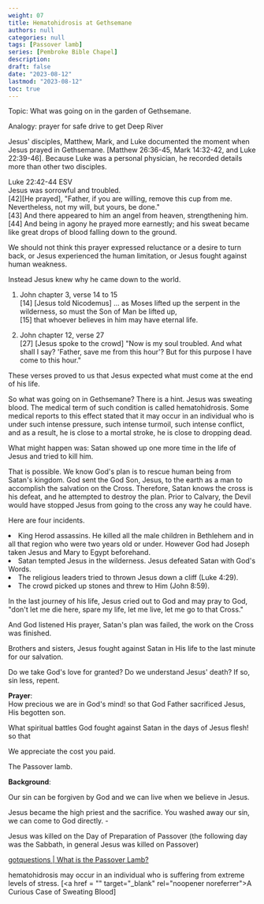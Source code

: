 ```yaml
---
weight: 07
title: Hematohidrosis at Gethsemane
authors: null
categories: null
tags: [Passover lamb]
series: [Pembroke Bible Chapel]
description: 
draft: false
date: "2023-08-12"
lastmod: "2023-08-12"
toc: true
---
```


<!--more-->

Topic: What was going on in the garden of Gethsemane.

Analogy: prayer for safe drive to get Deep River

Jesus' disciples, Matthew, Mark, and Luke documented the moment when Jesus prayed in Gethsemane. [Matthew 26:36-45, Mark 14:32-42, and Luke 22:39-46]. Because Luke was a personal physician, he recorded details more than other two disciples.

Luke 22:42-44 ESV  
Jesus was sorrowful and troubled.  
[42][He prayed], "Father, if you are willing, remove this cup from me. Nevertheless, not my will, but yours, be done."   
[43] And there appeared to him an angel from heaven, strengthening him.   
[44] And being in agony he prayed more earnestly; and his sweat became like great drops of blood falling down to the ground.

We should not think this prayer expressed reluctance or a desire to turn back, or Jesus experienced the human limitation, or Jesus fought against human weakness.   

Instead Jesus knew why he came down to the world.

1. John chapter 3, verse 14 to 15  
[14] [Jesus told Nicodemus] ... as Moses lifted up the serpent in the wilderness, so must the Son of Man be lifted up,   
[15] that whoever believes in him may have eternal life.

2. John chapter 12, verse 27  
[27] [Jesus spoke to the crowd] "Now is my soul troubled. And what shall I say? 'Father, save me from this hour'? But for this purpose I have come to this hour."

These verses proved to us that Jesus expected what must come at the end of his life.

So what was going on in Gethsemane? There is a hint. Jesus was sweating blood.  The medical term of such condition is called hematohidrosis. Some medical reports to this effect stated that it may occur in an individual who is under such intense pressure, such intense turmoil, such intense conflict, and as a result, he is close to a mortal stroke, he is close to dropping dead.  

What might happen was: Satan showed up one more time in the life of Jesus and tried to kill him.  

That is possible. We know God's plan is to rescue human being from Satan's kingdom.  God sent the God Son, Jesus, to the earth as a man to accomplish the salvation on the Cross. Therefore, Satan knows the cross is his defeat, and he attempted to destroy the plan. Prior to Calvary, the Devil would have stopped Jesus from going to the cross any way he could have. 

Here are four incidents.   

<li>King Herod assassins. He killed all the male children in Bethlehem and in all that region who were two years old or under.  However God had Joseph taken Jesus and Mary to Egypt beforehand.</li>
<li>Satan tempted Jesus in the wilderness.  Jesus defeated Satan with God's Words.</li>
<li>The religious leaders tried to thrown Jesus down a cliff (Luke 4:29).</li>
<li>The crowd picked up stones and threw to Him (John 8:59).</li>

In the last journey of his life, Jesus cried out to God and may pray to God, "don't let me die here, spare my life, let me live, let me go to that Cross."

And God listened His prayer, Satan's plan was failed, the work on the Cross was finished.

Brothers and sisters, Jesus fought against Satan in His life to the last minute for our salvation.

Do we take God's love for granted? Do we understand Jesus' death? If so, sin less, repent.  

<b>Prayer</b>:  
How precious we are in God's mind! so that God Father sacrificed Jesus, His begotten son.

What spiritual battles God fought against Satan in the days of Jesus flesh! so that  

We appreciate the cost you paid.

The Passover lamb.

<b>Background</b>:  

Our sin can be forgiven by God and we can live when we believe in Jesus.

Jesus became the high priest and the sacrifice.  You washed away our sin, we can come to God directly. -

Jesus was killed on the Day of Preparation of Passover (the following day was the Sabbath, in general Jesus was killed on Passover)

<a href = "https://www.gotquestions.org/Passover-Lamb.html" target="_blank" rel="noopener noreferrer">gotquestions | What is the Passover Lamb?</a>

hematohidrosis may occur in an individual who is suffering from extreme levels of stress. [<a href = "<a href = "" target="_blank" rel="noopener noreferrer"></a>" target="_blank" rel="noopener noreferrer">A Curious Case of Sweating Blood</a>]